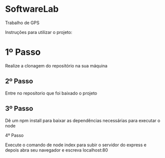 # SoftwareLab
Trabalho de GPS

Instruções para utilizar o projeto:
<h1>1º Passo</h1>
<p>Realize a clonagem do repositório na sua máquina</p>
<h2>2º Passo</h2>
<p>Entre no repositorio que foi baixado o projeto</p>
<h2>3º Passo</h2>
<p>Dê um npm install para baixar as dependências necessárias para executar o node</p>
</h2>4º Passo</h2>
<p>Execute o comando de node index para subir o servidor do express e depois abra seu navegador e escreva localhost:80 </p>
